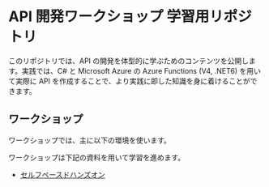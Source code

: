 # API 開発ワークショップ 学習用リポジトリ

このリポジトリでは、API の開発を体型的に学ぶためのコンテンツを公開します。実践では、C# と Microsoft Azure の Azure Functions (V4, .NET6) を用いて実際に API を作成することで、より実践に即した知識を身に着けることができます。

## ワークショップ

ワークショップでは、主に以下の環境を使います。


ワークショップは下記の資料を用いて学習を進めます。

- [セルフペースドハンズオン](./docs/selfpaced-handson.md)
